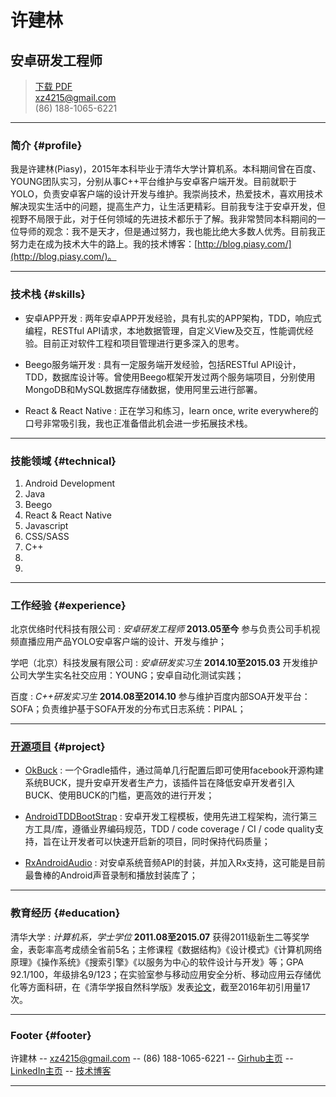 # 许建林
## 安卓研发工程师

> [下载 PDF](resume.pdf)  
> [xz4215@gmail.com](mailto:xz4215@gmail.com)  
> (86) 188-1065-6221

------

### 简介 {#profile}

我是许建林(Piasy)，2015年本科毕业于清华大学计算机系。本科期间曾在百度、YOUNG团队实习，分别从事C++平台维护与安卓客户端开发。目前就职于YOLO，负责安卓客户端的设计开发与维护。我崇尚技术，热爱技术，喜欢用技术解决现实生活中的问题，提高生产力，让生活更精彩。目前我专注于安卓开发，但视野不局限于此，对于任何领域的先进技术都乐于了解。我非常赞同本科期间的一位导师的观念：我不是天才，但是通过努力，我也能比绝大多数人优秀。目前我正努力走在成为技术大牛的路上。我的技术博客：[http://blog.piasy.com/](http://blog.piasy.com/)。

------

### 技术栈 {#skills}

* 安卓APP开发
  : 两年安卓APP开发经验，具有扎实的APP架构，TDD，响应式编程，RESTful API请求，本地数据管理，自定义View及交互，性能调优经验。目前正对软件工程和项目管理进行更多深入的思考。

* Beego服务端开发
  : 具有一定服务端开发经验，包括RESTful API设计，TDD，数据库设计等。曾使用Beego框架开发过两个服务端项目，分别使用MongoDB和MySQL数据库存储数据，使用阿里云进行部署。

* React & React Native
  : 正在学习和练习，learn once, write everywhere的口号非常吸引我，我也正准备借此机会进一步拓展技术栈。

-------

### 技能领域 {#technical}

1. Android Development
1. Java
1. Beego
1. React & React Native
1. Javascript
1. CSS/SASS
1. C++
1.
1.

------

### 工作经验 {#experience}

北京优络时代科技有限公司
: *安卓研发工程师*
  __2013.05至今__
  参与负责公司手机视频直播应用产品YOLO安卓客户端的设计、开发与维护；

学吧（北京）科技发展有限公司
: *安卓研发实习生*
  __2014.10至2015.03__
  开发维护公司大学生实名社交应用：YOUNG；安卓自动化测试实践；

百度
: *C++研发实习生*
  __2014.08至2014.10__
  参与维护百度内部SOA开发平台：SOFA；负责维护基于SOFA开发的分布式日志系统：PIPAL；

------

### [开源项目](https://github.com/Piasy/) {#project}

* [OkBuck](https://github.com/Piasy/OkBuck)
 : 一个Gradle插件，通过简单几行配置后即可使用facebook开源构建系统BUCK，提升安卓开发者生产力，该插件旨在降低安卓开发者引入BUCK、使用BUCK的门槛，更高效的进行开发；

* [AndroidTDDBootStrap](https://github.com/Piasy/AndroidTDDBootStrap)
 : 安卓开发工程模板，使用先进工程架构，流行第三方工具/库，遵循业界编码规范，TDD / code coverage / CI / code quality支持，旨在让开发者可以快速开启新的项目，同时保持代码质量；

* [RxAndroidAudio](https://github.com/Piasy/RxAndroidAudio)
 : 对安卓系统音频API的封装，并加入Rx支持，这可能是目前最鲁棒的Android声音录制和播放封装库了；

------

### 教育经历 {#education}

清华大学
: *计算机系，学士学位*
  __2011.08至2015.07__
  获得2011级新生二等奖学金，表彰率高考成绩全省前5名；主修课程《数据结构》《设计模式》《计算机网络原理》《操作系统》《搜索引擎》《以服务为中心的软件设计与开发》等；GPA 92.1/100，年级排名9/123；在实验室参与移动应用安全分析、移动应用云存储优化等方面科研，在《清华学报自然科学版》发表[论文](https://scholar.google.com/citations?view_op=view_citation&hl=zh-CN&user=fbkK3EYAAAAJ&citation_for_view=fbkK3EYAAAAJ:u5HHmVD_uO8C)，截至2016年初引用量17次。

------

### Footer {#footer}

许建林 -- [xz4215@gmail.com](mailto:xz4215@gmail.com) -- (86) 188-1065-6221 -- [Girhub主页](https://github.com/Piasy/) -- [LinkedIn主页](https://www.linkedin.com/in/piasy) -- [技术博客](http://blog.piasy.com/)

------
